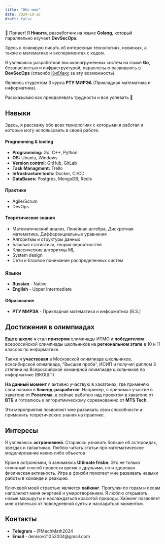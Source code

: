 ```yaml
---
title: "Обо мне"
date: 2024-10-16
draft: false
---
```



👋 Привет! Я <b>Никита</b>, разработчик на языке <b>Golang</b>, который параллельно изучает <b>DevSecOps</b>.

Здесь я планирую писать об интересных технологиях, новинках, а также о математике и экспериментах с кодом.

Я увлекаюсь разработкой высоконагруженных систем на языке <b>Go</b>, безопасностью и инфраструктурой, параллельно развиваюсь в <b>DevSecOps</b> (спасибо <a href="https://vk.com/cyberhackerss">КибХаку</a> за эту возможность).

Являюсь студентом 3 курса <b>РТУ МИРЭА</b> (Прикладная математика и информатика).

Рассказываю как преодолевать трудности и все успевать 💜

<h2>Навыки</h2>
Здесь, я расскажу обо всех технологиях с которыми я работал и которые могу использовать в своей работе.<br>
<h4>Programming & tooling</h4>
<ul>
    <li><b>Programming:</b> Go, C++, Python</li>
    <li><b>OS:</b> Ubuntu, Windows</li>
    <li><b>Version control:</b> GitHub, GitLab</li>
    <li><b>Task Managment:</b> Trello</li>
    <li><b>Infrastracture tools:</b> Docker, CI/CD </li>
    <li><b>DataBases:</b> Postgres, MongoDB, Redis </li>
</ul>
<h4>Практики</h4>
<ul>
    <li>Agile/Scrum</li>
    <li>DevOps</li>
</ul>
<h4>Теоретические знания</h4>
<ul>
    <li>Математический анализ, Линейная алгебра, Дискретная математика, Дифференциальные уравнения</li>
    <li>Алгоритмы и структуры данных</li>
    <li>Базовая статистика, теория вероятностей</li>
    <li>Классические алгоритмы ML</li>
    <li>System design</li>
    <li>Сети и базовое понимание распределенных систем</li>
</ul>
<h3>Языки</h3>
<ul>
    <li><b>Russian</b> - Native</li>
    <li><b>English</b> - Upper Intermediate </li>
</ul>
<h4>Образование</h4>
<ul>
    <li> <b>РТУ МИРЭА</b> - Прикладная математика и информатика (B.S.) </li>
</ul>
<h2>Достижения в олимпиадах</h2>
<b>Еще в школе</b> я стал <b>призером</b> олимпиады ИТМО и <b>победителем</b> всероссийской олимпиады школьников на <b>региональном этапе</b> в 10 и 11 классах по информатике. <br>

Также я <b>участвовал</b> в Московской олимпиаде школьников, всесибирской олимпиаде, "Высшая проба", ИОИП и получил диплом 3 степени на Всероссийской командной олимпиаде школьников по информатике (ВКОШП).

<b>На данный момент</b> я активно участвую в хакатонах, где применяю свои навыки в <b>бэкенд-разработке</b>. Например, я принимал участие в хакатоне от <b>Росатома</b>, а сейчас работаю над проектом в хакатоне от <b>ВТБ</b> и готовлюсь к алгоритмическому соревнованию от <b>MTS Tech</b>. <br>

Эти мероприятия позволяют мне развивать свои способности и применять теоретические знания на практике.

<h2>Интересы</h2>
Я увлекаюсь <b>астрономией</b>.
Стараюсь узнавать больше об астероидах, звездах и галактиках.
Люблю читать статьи про математическое моделирование каких-либо объектов <br>

Кроме астрономии, я занимаюсь <b>Ultimate frisbe</b>. Это не только отличный способ провести время с друзьями, но и здоровая физическая активность. Игра в фризби помогает мне развивать навыки работы в команде и реакцию.

Ключевой моей страстью является <b>хайкинг</b>. Прогулки по горам и лесам наполняют меня энергией и умиротворением. 
Я люблю открывать новые маршруты и наслаждаться красотой природы. Хайкинг позволяет мне отвлечься от повседневной суеты и насладиться моментом.


<h2>Контакты</h2>
<ul>
    <li> <b>Telegram</b> - @MechMath2024 </li>
    <li><b>Email</b> - denisov21052004@gmail.com </li>
</ul>
